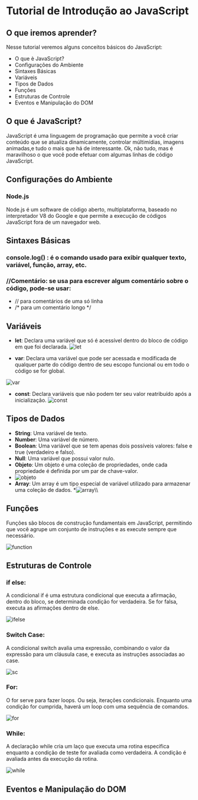 # Tutorial de Introdução ao JavaScript

## O que iremos aprender?
  Nesse tutorial veremos alguns conceitos básicos do JavaScript:
* O que è JavaScript?
* Configurações do Ambiente
* Sintaxes Básicas
* Variáveis
* Tipos de Dados
* Funções
* Estruturas de Controle
* Eventos e Manipulação do DOM

## O que é JavaScript?
JavaScript é uma linguagem de programação que permite a você criar conteúdo que se atualiza dinamicamente,
controlar múltimídias, imagens animadas,e tudo o mais que há de interessante.
Ok, não tudo, mas é maravilhoso o que você pode efetuar com algumas linhas de código JavaScript.  

## Configurações do Ambiente
### Node.js
Node.js é um software de código aberto, multiplataforma, baseado no interpretador V8 do Google e que permite a execução de códigos JavaScript fora de um navegador web.

## Sintaxes Básicas 
### **console.log()** : é o comando usado para exibir qualquer texto, variável, função, array, etc.
### **//Comentário**: se usa para escrever algum comentário sobre o código, pode-se usar:
* // para comentários de uma só linha
* /* para um comentário longo */


## Variáveis
* **let**: Declara uma variável que só é acessível dentro do bloco de código em que foi declarada.
![let](https://github.com/Henriquelz26/TutorialJavaScript/assets/135260061/11fc402e-e4c6-4c3f-968c-ade780ef46c2)

* **var**: Declara uma variável que pode ser acessada e modificada de qualquer parte do código dentro de seu escopo funcional ou em todo o código se for global.

![var](https://github.com/Henriquelz26/TutorialJavaScript/assets/135260061/22a2f67d-0bf8-499e-91fa-339fd44f0061)

* **const**: Declara variáveis que não podem ter seu valor reatribuído após a inicialização.
![const](https://github.com/Henriquelz26/TutorialJavaScript/assets/135260061/00aab47e-cb86-4887-b8a1-d0ffbb1d44b4)


## Tipos de Dados
* **String**: Uma variável de texto.
* **Number**: Uma variável de número.
* **Boolean**: Uma variável que se tem apenas dois possíveis valores: false e true (verdadeiro e falso).
* **Null**: Uma variável que possui valor nulo.
* **Objeto**: Um objeto é uma coleção de propriedades, onde cada propriedade é definida por um par de chave-valor.
* ![objeto](https://github.com/Henriquelz26/TutorialJavaScript/assets/135260061/a2888e65-39b3-490c-9442-de2b2dfe2813)
* **Array**: Um array é um tipo especial de variável utilizado para armazenar uma coleção de dados.
*![array](https://github.com/Henriquelz26/TutorialJavaScript/assets/135260061/5f4a4592-88e9-4f20-8ff6-c653749420ce)\\\\
 

## Funções
Funções são blocos de construção fundamentais em JavaScript, permitindo que você agrupe um conjunto de instruções e as execute sempre que necessário.

![function](https://github.com/Henriquelz26/TutorialJavaScript/assets/135260061/ca2ba490-8908-4758-a74a-af85142cb16b)

## Estruturas de Controle
### if else:
A condicional if é uma estrutura condicional que executa a afirmação, dentro do bloco, se determinada condição for verdadeira. Se for falsa, executa as afirmações dentro de else.

![ifelse](https://github.com/Henriquelz26/TutorialJavaScript/assets/135260061/9663c7f7-a332-4cc1-8aeb-999ff4a65358)

### Switch Case:
A condicional switch avalia uma expressão, combinando o valor da expressão para um cláusula case, e executa as instruções associadas ao case.

![sc](https://github.com/Henriquelz26/TutorialJavaScript/assets/135260061/080681e1-86b1-45c7-8656-2ab162784ce0)

### For:
O for serve para fazer loops. Ou seja, iterações condicionais. Enquanto uma condição for cumprida, haverá um loop com uma sequência de comandos.

![for](https://github.com/Henriquelz26/TutorialJavaScript/assets/135260061/9cc3d32f-1324-4f25-a8c9-016cf9fb40e3)

### While:
A declaração while cria um laço que executa uma rotina especifica enquanto a condição de teste for avaliada como verdadeira. A condição é avaliada antes da execução da rotina.

![while](https://github.com/Henriquelz26/TutorialJavaScript/assets/135260061/c0d4bf49-2d21-4f9a-89f1-48573103b3c7)



## Eventos e Manipulação do DOM   




